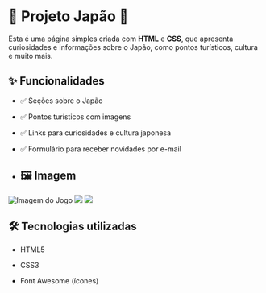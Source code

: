 # 🌸 Projeto Japão 🌸

Esta é uma página simples criada com **HTML** e **CSS**, que apresenta curiosidades e informações sobre o Japão, como pontos turísticos, cultura e muito mais.

## ✨ Funcionalidades

- ✅ Seções sobre o Japão
- ✅ Pontos turísticos com imagens
- ✅ Links para curiosidades e cultura japonesa
- ✅ Formulário para receber novidades por e-mail

- ## 🖼 Imagem
![Imagem do Jogo](https://github.com/user-attachments/assets/3528be56-961d-47fe-842b-9f75e5dee1e9)
![](https://github.com/user-attachments/assets/63392b54-5028-47c2-a1bf-23da2ff341e0)
![](https://github.com/user-attachments/assets/63310720-17cb-4e66-87ff-25d5c41f0384)

## 🛠️ Tecnologias utilizadas
- HTML5


- CSS3
- Font Awesome (ícones)
